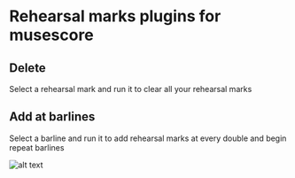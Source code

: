# Rehearsal marks plugins for musescore

## Delete
Select a rehearsal mark and run it to clear all your rehearsal marks

## Add at barlines
Select a barline and run it to add rehearsal marks at every double and begin repeat barlines

![alt text](https://github.com/Marr11317/RehearsalMarksMusescorePlugins/raw/master/BarlinesForRehearsalMarker.png "Example image")
